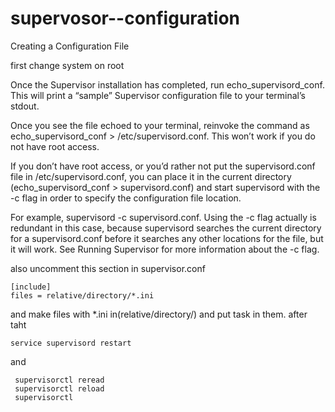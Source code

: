 # supervosor--configuration

Creating a Configuration File

first change system on root 

Once the Supervisor installation has completed, run echo_supervisord_conf. This will print a “sample” Supervisor configuration file to your terminal’s stdout.

Once you see the file echoed to your terminal, reinvoke the command as echo_supervisord_conf > /etc/supervisord.conf. This won’t work if you do not have root access.

If you don’t have root access, or you’d rather not put the supervisord.conf file in /etc/supervisord.conf, you can place it in the current directory (echo_supervisord_conf > supervisord.conf) and start supervisord with the -c flag in order to specify the configuration file location.

For example, supervisord -c supervisord.conf. Using the -c flag actually is redundant in this case, because supervisord searches the current directory for a supervisord.conf before it searches any other locations for the file, but it will work. See Running Supervisor for more information about the -c flag.

also uncomment  this section in supervisor.conf 

    [include]
    files = relative/directory/*.ini
    
    
and make files with *.ini  in(relative/directory/) and put task in them.
after taht 

    service supervisord restart
and 

     supervisorctl reread
     supervisorctl reload
     supervisorctl
     
